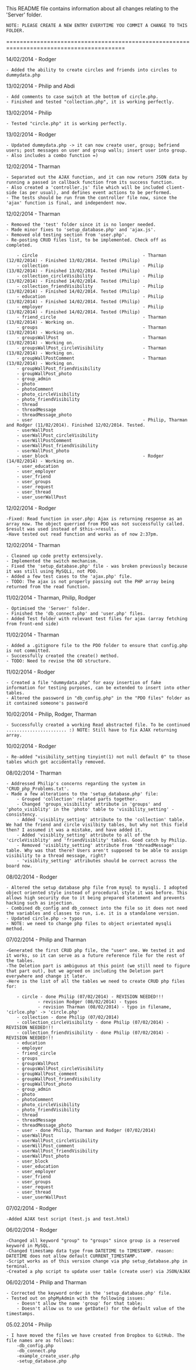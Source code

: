 This README file contains information about all changes relating to the 'Server' folder. 

	NOTE: PLEASE CREATE A NEW ENTRY EVERYTIME YOU COMMIT A CHANGE TO THIS FOLDER.
=========================================================================================

14/02/2014 - Rodger

	- Added the ability to create circles and friends into circles to dummydata.php

13/02/2014 - Philip and Abdi
	
	- Add comments to case switch at the bottom of circle.php. 
	- Finished and tested "collection.php", it is working perfectly.

13/02/2014 - Philip 

	- Tested "circle.php" it is working perfectly.

13/02/2014 - Rodger

	- Updated dummydata.php -> it can now create user, group; befriend users; post messages on user and group walls; insert user into group.
	- Also includes a combo function =)

12/02/2014 - Tharman

	- Separated out the AJAX function, and it can now return JSON data by running a passed in callback function from its success function.
	- Also created a 'controller.js' file which will be included client-side (as per usual), and defines event actions to be performed.
	- The tests should be run from the controller file now, since the 'ajax' function is final, and independent now.

12/02/2014 - Tharman

	- Removed the 'test' folder since it is no longer needed.
	- Made minor fixes to 'setup_database.php' and 'ajax.js'.
	- Removed old testing section from 'user.php'.
	- Re-posting CRUD files list, to be implemented. Check off as completed.
	
		- circle										- Tharman (12/02/2014) - Finished 13/02/2014. Tested (Philip)
		- collection 									- Philip (13/02/2014) - Finished 13/02/2014. Tested (Philip)
		- collection_circleVisibility 					- Philip (13/02/2014) - Finished 14/02/2014. Tested (Philip)
		- collection_friendVisibility 					- Philip (13/02/2014) - Finished 14/02/2014. Tested (Philip) 
		- education 									- Philip (13/02/2014) - Finished 14/02/2014. Tested (Philip) 
		- employer 										- Philip (13/02/2014) - Finished 14/02/2014. Tested (Philip)
		- friend_circle 								- Tharman (13/02/2014) - Working on.
		- groups 										- Tharman (13/02/2014) - Working on.
		- groupsWallPost 								- Tharman (13/02/2014) - Working on.
		- groupsWallPost_circleVisibility			 	- Tharman (13/02/2014) - Working on.
		- groupWallPostComment 							- Tharman (13/02/2014) - Working on.
		- groupWallPost_friendVisibility
		- groupWallPost_photo
		- group_admin
		- photo 																
		- photoComment
		- photo_circleVisibility
		- photo_friendVisibility
		- thread
		- threadMessage
		- threadMessage_photo
		- user 											- Philip, Tharman and Rodger (11/02/2014). Finished 12/02/2014. Tested.
		- userWallPost
		- userWallPost_circleVisibility
		- userWillPostComment
		- userWallPost_friendVisibility
		- userWallPost_photo
		- user_block									- Rodger (14/02/2014) - Working on.
		- user_education
		- user_employer
		- user_friend
		- user_groups
		- user_request
		- user_thread
		- user_userWallPost

12/02/2014 - Rodger

	-Fixed: Read function in user.php: Ajax is returning response as an array now. The object querried from PDO was not successfully called. $result was used instead of $this->result.
	-Have tested out read function and works as of now 2:37pm.

12/02/2014 - Tharman

	- Cleaned up code pretty extensively.
	- Implemented the switch mechanism.
	- Fixed the 'setup_database.php' file - was broken previously because it was still using MySQLi, not PDO.
	- Added a few test cases to the 'ajax.php' file.
	- TODO: The ajax is not properly passing out the PHP array being returned from the read function.

11/02/2014 - Tharman, Philip, Rodger

	- Optimised the 'Server' folder.
	- Finished the 'db_connect.php' and 'user.php' files.
	- Added Test folder with relevant test files for ajax (array fetching from front-end side)

11/02/2014 - Tharman

	- Added a .gitignore file to the PDO folder to ensure that config.php is not committed.
	- Successfully created the create() method.
	- TODO: Need to revise the OO structure.

11/02/2014 - Rodger

	- Created a file "dummydata.php" for easy insertion of fake information for testing purposes, can be extended to insert into other tables.
	- Altered the password in "db_config.php" in the "PDO files" folder as it contained someone's password

10/02/2014 - Philip, Rodger, Tharman
	
	- Successfully created a working Read abstracted file. To be continued ....................... :) NOTE: Still have to fix AJAX returning array. 

10/02/2014 - Rodger
	
	- Re-added "visibility_setting tinyint(1) not null default 0" to those tables which got accidentally removed.

08/02/2014 - Tharman

	- Addressed Philip's concerns regarding the system in 'CRUD_php_Problems.txt'.
	- Made a few alterations to the 'setup_database.php' file:
		- Grouped 'collection' related parts together.
		- Changed 'groups_visibility' attribute in 'groups' and 'photo_visiblity' in the 'photo' table to 'visibility_setting' - consistency.
		- Added 'visiblity_setting' attribute to the 'collection' table. We had the friend and circle visilbity tables, but why not this field then? I assumed it was a mistake, and have added it.
		- Added 'visiblity_setting' attribute to all of the 'circleVisiblity' and 'friendVisiblity' tables. Good catch by Philip.
		- Removed 'visiblity_setting' attribute from 'threadMessage' table. Why was that there? Users aren't supposed to be able to assign visibility to a thread message, right?
		- 'visiblity_setting' attributes should be correct across the board now.

08/02/2014 - Rodger

	- Altered the setup database php file from mysql to mysqli. I adopted object oriented style instead of procedural style it was before. This allows high security due to it being prepared statement and prevents hacking such as injection.
	- Combined db_config and db_connect into the file so it does not need the variables and classes to run, i.e. it is a standalone version.
	- Updated circle.php -> typos
	- NOTE: we need to change php files to object orientated mysqli method.

07/02/2014 - Philip and Tharman

	-Generated the first CRUD php file, the "user" one. We tested it and it works, so it can serve as a future reference file for the rest of the tables.
	-The Deletion part is ambiguous at this point (we still need to figure that part out), but we agreed on including the Deletion part everywhere and change it later.
	-Here is the list of all the tables we need to create CRUD php files for:

		- circle - done Philip (07/02/2014) - REVISION NEEDED!!!
				- revision Rodger (08/02/2014) - typos
				- revision Tharman (08/02/2014) - typo in filename, 'cirlce.php' -> 'circle.php'
		- collection - done Philip (07/02/2014)
		- collection_circleVisibility - done Philip (07/02/2014) - REVISION NEEDED!!!
		- collection_friendVisibility - done Philip (07/02/2014) - REVISION NEEDED!!!
		- education
		- employer
		- friend_circle
		- groups
		- groupsWallPost
		- groupsWallPost_circleVisibility
		- groupWallPost_comment
		- groupWallPost_friendVisibility
		- groupWallPost_photo
		- group_admin
		- photo
		- photoComment
		- photo_circleVisibility
		- photo_friendVisibility
		- thread
		- threadMessage
		- threadMessage_photo
		- user - done Philip, Tharman and Rodger (07/02/2014)
		- userWallPost
		- userWallPost_circleVisibility
		- userWillPost_comment
		- userWallPost_friendVisibility
		- userWallPost_photo
		- user_block
		- user_education
		- user_employer
		- user_friend
		- user_groups
		- user_request
		- user_thread
		- user_userWallPost

07/02/2014 - Rodger
	
	-Added AJAX test script (test.js and test.html)

06/02/2014 - Rodger

	-Changed all keyword "group" to "groups" since group is a reserved keyword in MySQL.
	-Changed timestamp data type from DATETIME to TIMESTAMP. reason: DATETIME does not allow default CURRENT_TIMESTAMP.
	-Script works as of this version change via php setup_database.php in terminal.
	-Created a php script to update user table (create user) via JSON/AJAX

06/02/2014 - Philip and Tharman

	- Corrected the keyword order in the 'setup_database.php' file.
	- Tested out on phpMyAdmin with the following issues:
		- Doesn't allow the name 'group' for that table;
		- Doesn't allow us to use getDate() for the default value of the timestamps.

05.02.2014 - Philip

	- I have moved the files we have created from Dropbox to GitHub. The file names are as follows:
		-db_config.php
		-db_connect.php
		-example_create_user.php
		-setup_database.php
